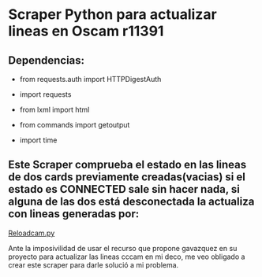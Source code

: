 # Scraper Python para actualizar lineas en Oscam r11391

## Dependencias:
- from requests.auth import HTTPDigestAuth

- import requests

- from lxml import html

- from commands import getoutput

- import time

## Este Scraper comprueba el estado en las lineas de dos cards previamente creadas(vacias) si el estado es CONNECTED sale sin hacer nada, si alguna de las dos está desconectada la actualiza con lineas generadas por: 
[Reloadcam.py](https://github.com/gavazquez/ReloadCam "Gracias a gavazquez por este gran trabajo")

Ante la imposivilidad de usar el recurso que propone gavazquez en su proyecto para actualizar las lineas cccam en mi deco,
me veo obligado a crear este scraper para darle solució a mi problema.
